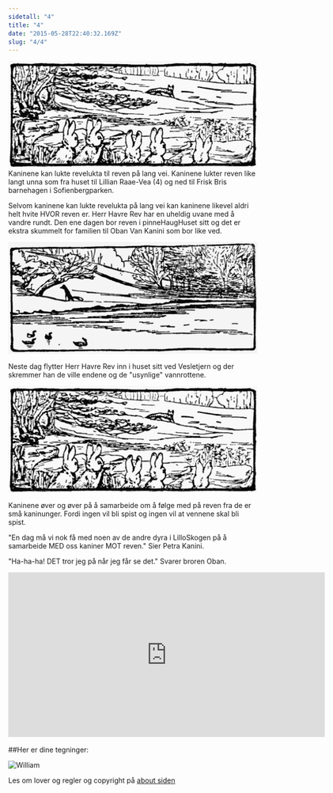```yaml
---
sidetall: "4"
title: "4"
date: "2015-05-28T22:40:32.169Z"
slug: "4/4"
---
```


![Geir Grevling & Herr Havre Rev](./image00004.jpg)
Kaninene kan lukte revelukta til reven på lang vei. Kaninene lukter reven like langt unna som fra huset til Lillian Raae-Vea (4) og ned til Frisk Bris barnehagen i Sofienbergparken.

Selvom kaninene kan lukte revelukta på lang vei kan kaninene likevel aldri helt hvite HVOR reven er. Herr Havre Rev har en uheldig uvane med å vandre rundt. Den ene dagen bor reven i pinneHaugHuset sitt og det er ekstra skummelt for familien til Oban Van Kanini som bor like ved.



![Geir Grevling & Herr Havre Rev](./image00005.png)

Neste dag flytter Herr Havre Rev inn i huset sitt ved Vesletjern og der skremmer han de ville endene og de "usynlige" vannrottene.




![Geir Grevling & Herr Havre Rev](./image00004.jpg)

Kaninene øver og øver på å samarbeide om å følge med på reven fra de er små kaninunger. Fordi ingen vil bli spist og ingen vil at vennene skal bli spist.

"En dag må vi nok få med noen av de andre dyra i LilloSkogen på å samarbeide MED oss kaniner MOT reven." Sier Petra Kanini.

"Ha-ha-ha! DET tror jeg på når jeg får se det." Svarer broren Oban.


<iframe src="https://docs.google.com/forms/d/e/1FAIpQLSdaU1qxlU76iRXUClnxtVycECOt0wqjnCQ8tT6mIzPJxbwDUg/viewform?embedded=true" width="640" height="333" frameborder="0" marginheight="0" marginwidth="0">Loading...</iframe>

##Her er dine tegninger:

![William](./William_4.png)

<!--
![Geir Gliser'n Grevling & Herr Havre Rev](./image002.jpg)
##Her er dine tegninger:

![William](William_4.png)

![XX_side_x_](./x.png)

![XX_side_x_](./x.png)


##Tusen takk
for at du var dugnadsdeltager og lastet opp en tegning til vår felles [Gatsby barnebokbutikk](https://www.gatsbyjs.org/tutorial/).

Hilsen Lillian 🦄 og Ola 😺 i laboraturiet i det bittelille Hvite Hus på Rodeløkka, Oslo, Norway, Earth, next to Venus.

Last opp en tegning til, men husk at Lillian 🦄 og Ola 😺 må lime inn tegningen din før den blir synlig på internett.


<iframe src="https://docs.google.com/forms/d/e/1FAIpQLSdaU1qxlU76iRXUClnxtVycECOt0wqjnCQ8tT6mIzPJxbwDUg/viewform?embedded=true" width="640" height="668" frameborder="0" marginheight="0" marginwidth="0">Loading...</iframe>
-->
Les om lover og regler og copyright
på [about siden](/about/)


<!--
I have made many books about well-behaved people. Now, for a change, I am going to make a story about two disagreeable people, called Geir Grevling and Herr Havre Rev.

Nobody could call Herr Havre Rev "nice." The rabbits could not bear him; they could smell him half a mile off. He was of a wandering habit and he had foxey whiskers; they never knew where he would be next.


One day he was living in a stick-house in the coppice, causing terror to the family of gamle bestefar Benjamin Bouncer. -->
